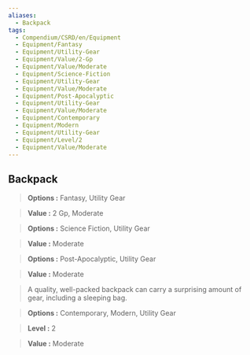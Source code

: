 ```yaml
---
aliases:
  - Backpack
tags:
  - Compendium/CSRD/en/Equipment
  - Equipment/Fantasy
  - Equipment/Utility-Gear
  - Equipment/Value/2-Gp
  - Equipment/Value/Moderate
  - Equipment/Science-Fiction
  - Equipment/Utility-Gear
  - Equipment/Value/Moderate
  - Equipment/Post-Apocalyptic
  - Equipment/Utility-Gear
  - Equipment/Value/Moderate
  - Equipment/Contemporary
  - Equipment/Modern
  - Equipment/Utility-Gear
  - Equipment/Level/2
  - Equipment/Value/Moderate
---
```

    
      
## Backpack      
      
>      
> **Options :** Fantasy, Utility Gear      
> **Value :** 2 Gp, Moderate      
      
>      
> **Options :** Science Fiction, Utility Gear      
> **Value :** Moderate      
      
>      
> **Options :** Post-Apocalyptic, Utility Gear      
> **Value :** Moderate      
      
>A quality, well-packed backpack can carry a surprising amount of gear, including a sleeping bag.      
> **Options :** Contemporary, Modern, Utility Gear      
> **Level :** 2      
> **Value :** Moderate